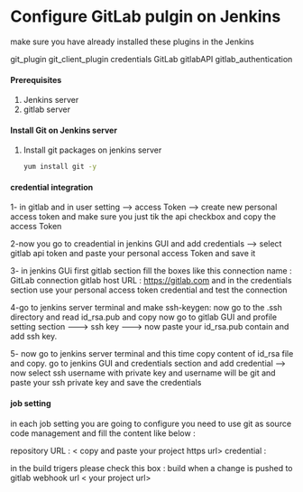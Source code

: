 # Configure GitLab pulgin on Jenkins
make sure you have already installed these plugins in the Jenkins

git_plugin
git_client_plugin
credentials
GitLab
gitlabAPI
gitlab_authentication

#### Prerequisites
1. Jenkins server
2. gitlab server

#### Install Git on Jenkins server
1. Install git packages on jenkins server
   ```sh
   yum install git -y
   ```

#### credential integration
1- in gitlab and in user setting --> access Token --> create new personal access token and make sure you just tik
the api checkbox and copy the access Token

2-now you go to creadential in jenkins GUI and add credentials --> select gitlab api token and paste your personal access Token and save it

3- in jenkins GUi first gitlab section fill the boxes like this
connection name : GitLab connection
gitlab host URL : https://gitlab.com
and in the credentials section use your personal access token credential and test the connection

4-go to jenkins server terminal and make ssh-keygen:
now go to the .ssh directory and read id_rsa.pub and copy
now go to gitlab GUI and profile setting section ---> ssh key ---> now paste your id_rsa.pub contain and add ssh key.

5- now go to jenkins server terminal and this time copy content of id_rsa file and copy.
go to jenkins GUI and credentials section and add credential --> now select ssh username with private key
and username will be git and paste your ssh private key and save the credentials

#### job setting

in each job setting you are going to configure
you need to use git as source code management
and fill the content like below :

repository URL : < copy and paste your project https url>
credential : <ssh username with private key id>

in the build trigers
please check this box :
build when a change is pushed to gitlab webhook url < your project url>
